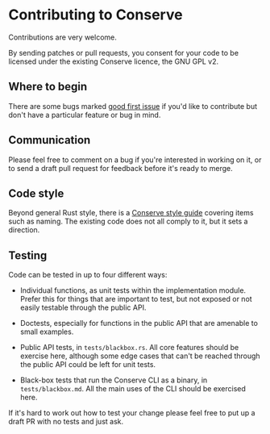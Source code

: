 # Contributing to Conserve

Contributions are very welcome.

By sending patches or pull requests, you consent for your code to be licensed
under the existing Conserve licence, the GNU GPL v2.

## Where to begin

There are some bugs marked [good first issue][] if you'd like to contribute but
don't have a particular feature or bug in mind.

[good first issue]: https://github.com/sourcefrog/conserve/issues?q=is%3Aissue+is%3Aopen+label%3A%22good+first+issue%22

## Communication

Please feel free to comment on a bug if you're interested in working on it, or
to send a draft pull request for feedback before it's ready to merge. 

## Code style

Beyond general Rust style, there is a [Conserve style guide](doc/style.md)
covering items such as naming. The existing code does not all comply to it, but
it sets a direction.

## Testing

Code can be tested in up to four different ways:

* Individual functions, as unit tests within the implementation module. Prefer
  this for things that are important to test, but not exposed or not easily
  testable through the public API.

* Doctests, especially for functions in the public API that are amenable to
  small examples.

* Public API tests, in `tests/blackbox.rs`. All core features should be
  exercise here, although some edge cases that can't be reached through the
  public API could be left for unit tests.

* Black-box tests that run the Conserve CLI as a binary, in
  `tests/blackbox.md`.  All the main uses of the CLI should be exercised here.

If it's hard to work out how to test your change please feel free to put up a
draft PR with no tests and just ask.
